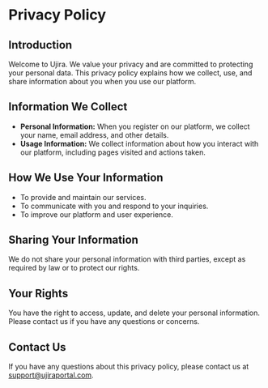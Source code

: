 # Privacy Policy

## Introduction
Welcome to Ujira. We value your privacy and are committed to protecting your personal data. This privacy policy explains how we collect, use, and share information about you when you use our platform.

## Information We Collect
- **Personal Information:** When you register on our platform, we collect your name, email address, and other details.
- **Usage Information:** We collect information about how you interact with our platform, including pages visited and actions taken.

## How We Use Your Information
- To provide and maintain our services.
- To communicate with you and respond to your inquiries.
- To improve our platform and user experience.

## Sharing Your Information
We do not share your personal information with third parties, except as required by law or to protect our rights.

## Your Rights
You have the right to access, update, and delete your personal information. Please contact us if you have any questions or concerns.

## Contact Us
If you have any questions about this privacy policy, please contact us at support@ujiraportal.com.